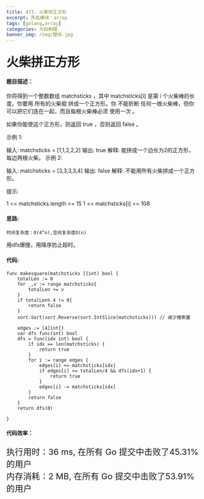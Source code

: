 ```yaml
---
title: 473. 火柴拼正方形
excerpt: 所在模块：array
tags: [golang,array]
categories: 力扣刷题
banner_img: /img/壁纸.jpg
---
```


### <font size=6px>火柴拼正方形</font>

#### 题目描述：

你将得到一个整数数组 matchsticks ，其中 matchsticks[i] 是第 i 个火柴棒的长度。你要用 所有的火柴棍 拼成一个正方形。你 不能折断 任何一根火柴棒，但你可以把它们连在一起，而且每根火柴棒必须 使用一次 。

如果你能使这个正方形，则返回 true ，否则返回 false 。

 

示例 1:



输入: matchsticks = [1,1,2,2,2]
输出: true
解释: 能拼成一个边长为2的正方形，每边两根火柴。
示例 2:

输入: matchsticks = [3,3,3,3,4]
输出: false
解释: 不能用所有火柴拼成一个正方形。


提示:

1 <= matchsticks.length <= 15
1 <= matchsticks[i] <= 108

#### 思路:

```
时间复杂度：O(4^n),空间复杂度O(n)
```

用dfs爆搜，用降序防止超时。

#### 代码:

```golang
func makesquare(matchsticks []int) bool {
    totalLen := 0
    for _,v := range matchsticks{
        totalLen += v
    }
    if totalLen% 4 != 0{
        return false
    }
    sort.Sort(sort.Reverse(sort.IntSlice(matchsticks))) // 减少搜索量
    
    edges := [4]int{}
    var dfs func(int) bool
    dfs = func(idx int) bool {
        if idx == len(matchsticks) {
            return true
        }
        for i := range edges {
            edges[i] += matchsticks[idx]
            if edges[i] <= totalLen/4 && dfs(idx+1) {
                return true
            }
            edges[i] -= matchsticks[idx]
        }
        return false
    }
    return dfs(0)

}
```

#### 代码效率：

<p class="note note-primary"; style="font-size:22px">
   执行用时：36 ms, 在所有 Go 提交中击败了45.31%的用户<br>
   内存消耗：2 MB, 在所有 Go 提交中击败了53.91%的用户
</p>




